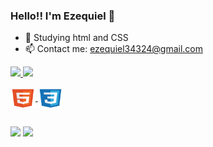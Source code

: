 ### Hello!! I'm Ezequiel 👋

- 🌱 Studying html and CSS 
- 📫 Contact me: ezequiel34324@gmail.com 

 <div>
  <a href="https://github.com/EzequielC-dev">
  <img height="180em" src="https://github-readme-stats.vercel.app/api?username=EzequielC-dev&show_icons=true&theme=dark&include_all_commits=true&count_private=true"/>
  <img height="180em" src="https://github-readme-stats.vercel.app/api/top-langs/?username=EzequielC-dev&layout=compact&langs_count=16&theme=dark"/>
</div>
  
  <div style="display: inline_block"><br>
  <img align="center" alt="Ezequiel-HTML" height="30" width="40" src="https://raw.githubusercontent.com/devicons/devicon/master/icons/html5/html5-original.svg">
  <img align="center" alt="Ezequiel-CSS" height="30" width="40" src="https://raw.githubusercontent.com/devicons/devicon/master/icons/css3/css3-original.svg">
</div>
  
  ##
  
  <div>
  <a href="https://www.instagram.com/ezequielw_314/" target="_blank"><img src="https://img.shields.io/badge/-Instagram-%23E4405F?style=for-the-badge&logo=instagram&logoColor=white" target="_blank"></a> 
  <a href = "mailto:contato@rafaballerini.tech"><img src="https://img.shields.io/badge/Gmail-D14836?style=for-the-badge&logo=gmail&logoColor=white"></a>
  </div>
  
